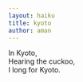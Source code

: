 ```yaml
---
layout: haiku
title: kyoto
author: aman
---
```


  In Kyoto,<br>
Hearing the cuckoo,<br>
I long for Kyoto.
